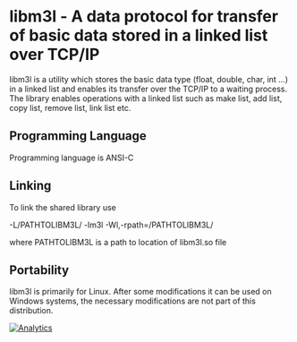 libm3l - A data protocol for transfer of basic data stored in a linked list over TCP/IP
=======================================================================================

libm3l is a utility which stores the basic data type (float, double, char, int ...) in 
a linked list and enables its transfer over the TCP/IP to a waiting process.
The library enables operations with a linked list such as make list, add list, copy list, remove list,
link list etc.


Programming Language
--------------------

Programming language is ANSI-C

Linking
-----------

To link the shared library use 

-L/PATHTOLIBM3L/ -lm3l -Wl,-rpath=/PATHTOLIBM3L/ 

where PATHTOLIBM3L is a path to location of libm3l.so file 

Portability
-----------

libm3l is primarily for Linux. After some modifications it can be used
on Windows systems, the necessary modifications are not part of this distribution.


[![Analytics](https://ga-beacon.appspot.com/UA-47981720-2/libm3l/libm3l/libm3l)](https://github.com/igrigorik/ga-beacon)
